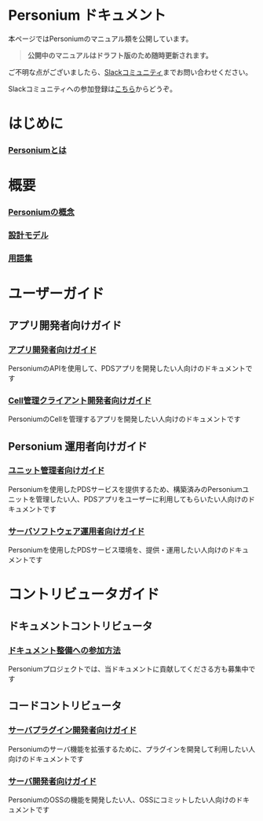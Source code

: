 #  Personium ドキュメント

本ページではPersoniumのマニュアル類を公開しています。

> __公開中のマニュアルはドラフト版のため随時更新されます。__

ご不明な点がございましたら、[Slackコミュニティ](https://personium-io.slack.com/)までお問い合わせください。

Slackコミュニティへの参加登録は[こちら](https://goo.gl/forms/ODgVX6eMkRDtReLg1)からどうぞ。

# はじめに

### [Personiumとは](./overview/001_Introduction.md)

# 概要

### [Personiumの概念](./user_guide/001_Personium_Concepts.md)

### [設計モデル](./user_guide/005_Model_construction.md)

### [用語集](./user_guide/008_Glossary.md)

# ユーザーガイド  
## アプリ開発者向けガイド  
### [アプリ開発者向けガイド](./app-developer/README.md)
  PersoniumのAPIを使用して、PDSアプリを開発したい人向けのドキュメントです

### [Cell管理クライアント開発者向けガイド](./cell-client-developer/README.md)
  PersoniumのCellを管理するアプリを開発したい人向けのドキュメントです

## Personium 運用者向けガイド
### [ユニット管理者向けガイド](./unit-administrator/README.md)
  Personiumを使用したPDSサービスを提供するため、構築済みのPersoniumユニットを管理したい人、PDSアプリをユーザーに利用してもらいたい人向けのドキュメントです

### [サーバソフトウェア運用者向けガイド](./server-operator/README.md)
  Personiumを使用したPDSサービス環境を、提供・運用したい人向けのドキュメントです

# コントリビュータガイド  
## ドキュメントコントリビュータ  
### [ドキュメント整備への参加方法](./document-writer/README.md)  
  Personiumプロジェクトでは、当ドキュメントに貢献してくださる方も募集中です

## コードコントリビュータ  
### [サーバプラグイン開発者向けガイド](./plugin-developer/README.md)
  Personiumのサーバ機能を拡張するために、プラグインを開発して利用したい人向けのドキュメントです

### [サーバ開発者向けガイド](./software-developer/README.md)
  PersoniumのOSSの機能を開発したい人、OSSにコミットしたい人向けのドキュメントです

